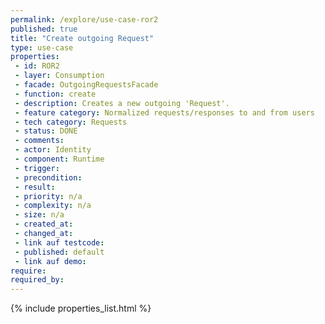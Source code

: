```yaml
---
permalink: /explore/use-case-ror2
published: true
title: "Create outgoing Request"
type: use-case
properties:
 - id: ROR2
 - layer: Consumption
 - facade: OutgoingRequestsFacade
 - function: create
 - description: Creates a new outgoing 'Request'.
 - feature category: Normalized requests/responses to and from users
 - tech category: Requests
 - status: DONE
 - comments: 
 - actor: Identity
 - component: Runtime
 - trigger: 
 - precondition: 
 - result: 
 - priority: n/a
 - complexity: n/a
 - size: n/a
 - created_at: 
 - changed_at: 
 - link auf testcode: 
 - published: default
 - link auf demo: 
require:
required_by:
---
```

{% include properties_list.html %}
